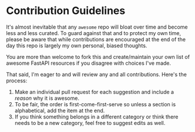 # Contribution Guidelines

It's almost inevitable that any `awesome` repo will bloat over time and become less and less curated. To guard against that and to protect my own time, please be aware that while contributions are encouraged at the end of the day this repo is largely my own personal, biased thoughts.

You are more than welcome to fork this and create/maintain your own list of awesome FastAPI resources if you disagree with choices I've made.

That said, I'm eager to and will review any and all contributions. Here's the process:

1. Make an individual pull request for each suggestion and include a *reason* why it is awesome.
1. To be fair, the order is first-come-first-serve so unless a section is alphabetical, add the item at the end.
1. If you think something belongs in a different category or think there needs to be a new category, feel free to suggest edits as well.
